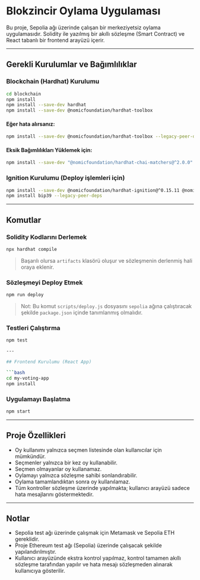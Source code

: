 # Blokzincir Oylama Uygulaması

Bu proje, Sepolia ağı üzerinde çalışan bir merkeziyetsiz oylama uygulamasıdır. Solidity ile yazılmış bir akıllı sözleşme (Smart Contract) ve React tabanlı bir frontend arayüzü içerir.

---

## Gerekli Kurulumlar ve Bağımlılıklar

### Blockchain (Hardhat) Kurulumu

```bash
cd blockchain
npm install
npm install --save-dev hardhat
npm install --save-dev @nomicfoundation/hardhat-toolbox
```

#### Eğer hata alırsanız:
```bash
npm install --save-dev @nomicfoundation/hardhat-toolbox --legacy-peer-deps
```

#### Eksik Bağımlılıkları Yüklemek için:
```bash
npm install --save-dev "@nomicfoundation/hardhat-chai-matchers@^2.0.0" "@nomicfoundation/hardhat-ethers@^3.0.0" "@nomicfoundation/hardhat-ignition-ethers@^0.15.0" "@nomicfoundation/hardhat-network-helpers@^1.0.0" "@nomicfoundation/hardhat-verify@^2.0.0" "@typechain/ethers-v6@^0.5.0" "@typechain/hardhat@^9.0.0" "@types/chai@^4.2.0" "@types/mocha@>=9.1.0" "chai@^4.2.0" "hardhat-gas-reporter@^1.0.8" "solidity-coverage@^0.8.1" "ts-node@>=8.0.0" "typechain@^8.3.0" "typescript@>=4.5.0" --legacy-peer-deps
```

### Ignition Kurulumu (Deploy işlemleri için)

```bash
npm install --save-dev @nomicfoundation/hardhat-ignition@^0.15.11 @nomicfoundation/ignition-core@^0.15.11 --legacy-peer-deps
npm install bip39 --legacy-peer-deps
```

---

## Komutlar

### Solidity Kodlarını Derlemek

```bash
npx hardhat compile
```

> Başarılı olursa `artifacts` klasörü oluşur ve sözleşmenin derlenmiş hali oraya eklenir.

### Sözleşmeyi Deploy Etmek

```bash
npm run deploy
```

> Not: Bu komut `scripts/deploy.js` dosyasını `sepolia` ağına çalıştıracak şekilde `package.json` içinde tanımlanmış olmalıdır.

### Testleri Çalıştırma

```bash
npm test

---

## Frontend Kurulumu (React App)

```bash
cd my-voting-app
npm install
```

### Uygulamayı Başlatma

```bash
npm start
```
---

## Proje Özellikleri

-  Oy kullanımı yalnızca seçmen listesinde olan kullanıcılar için mümkündür.
-  Seçmenler yalnızca bir kez oy kullanabilir.
-  Seçmen olmayanlar oy kullanamaz.
-  Oylamayı yalnızca sözleşme sahibi sonlandırabilir.
-  Oylama tamamlandıktan sonra oy kullanılamaz.
-  Tüm kontroller sözleşme üzerinde yapılmakta; kullanıcı arayüzü sadece hata mesajlarını göstermektedir.

---

## Notlar

- Sepolia test ağı üzerinde çalışmak için Metamask ve Sepolia ETH gereklidir.
- Proje Ethereum test ağı (Sepolia) üzerinde çalışacak şekilde yapılandırılmıştır.
- Kullanıcı arayüzünde ekstra kontrol yapılmaz, kontrol tamamen akıllı sözleşme tarafından yapılır ve hata mesajı sözleşmeden alınarak kullanıcıya gösterilir.